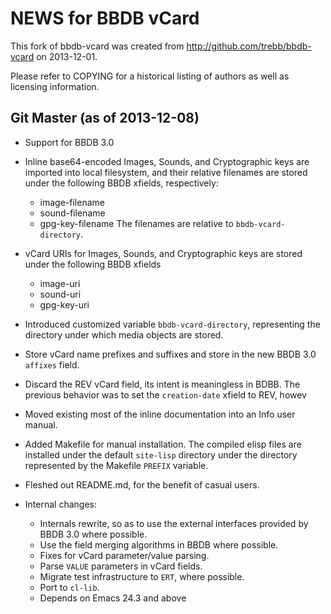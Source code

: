 NEWS for BBDB vCard 
===================

This fork of bbdb-vcard was created from http://github.com/trebb/bbdb-vcard
on 2013-12-01.

Please refer to COPYING for a historical listing of authors as well as licensing
information.

Git Master (as of 2013-12-08)
-----------------------------

* Support for BBDB 3.0

* Inline base64-encoded Images, Sounds, and Cryptographic keys
  are imported into local filesystem, and their relative filenames are
  stored under the following BBDB xfields, respectively:
  - image-filename
  - sound-filename
  - gpg-key-filename
  The filenames are relative to `bbdb-vcard-directory`.

* vCard URIs for Images, Sounds, and Cryptographic keys are stored under
  the following BBDB xfields
  - image-uri
  - sound-uri
  - gpg-key-uri

* Introduced customized variable `bbdb-vcard-directory`, representing
  the directory under which media objects are stored.

* Store vCard name prefixes and suffixes and store in the new BBDB 3.0
  `affixes` field.

* Discard the REV vCard field, its intent is meaningless in BDBB. The previous
  behavior was to set the `creation-date` xfield to REV, howev

* Moved existing most of the inline documentation into an Info user manual.

* Added Makefile for manual installation. The compiled elisp files
  are installed under the default `site-lisp` directory under the
  directory represented by the Makefile `PREFIX` variable.

* Fleshed out README.md, for the benefit of casual users.

* Internal changes:
  - Internals rewrite, so as to use the external interfaces provided
    by BBDB 3.0 where possible.
  - Use the field merging algorithms in BBDB where possible.
  - Fixes for vCard parameter/value parsing.
  - Parse `VALUE` parameters in vCard fields.
  - Migrate test infrastructure to `ERT`, where possible.
  - Port to `cl-lib`.
  - Depends on Emacs 24.3 and above

